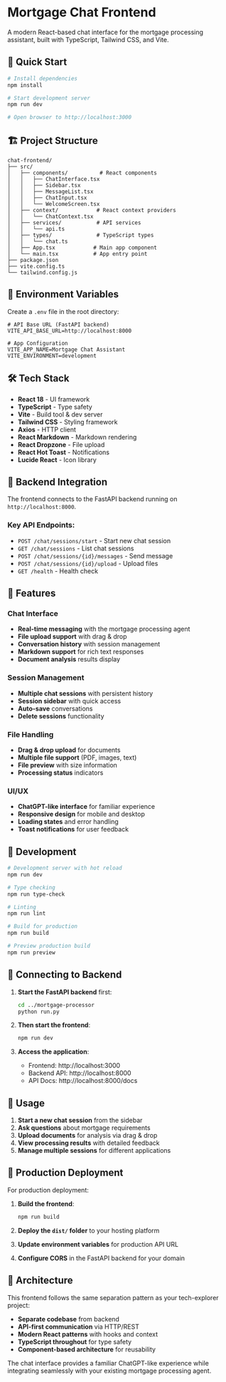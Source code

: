 # Mortgage Chat Frontend

A modern React-based chat interface for the mortgage processing assistant, built with TypeScript, Tailwind CSS, and Vite.

## 🚀 Quick Start

```bash
# Install dependencies
npm install

# Start development server
npm run dev

# Open browser to http://localhost:3000
```

## 🏗️ Project Structure

```
chat-frontend/
├── src/
│   ├── components/          # React components
│   │   ├── ChatInterface.tsx
│   │   ├── Sidebar.tsx
│   │   ├── MessageList.tsx
│   │   ├── ChatInput.tsx
│   │   └── WelcomeScreen.tsx
│   ├── context/            # React context providers
│   │   └── ChatContext.tsx
│   ├── services/           # API services
│   │   └── api.ts
│   ├── types/              # TypeScript types
│   │   └── chat.ts
│   ├── App.tsx            # Main app component
│   └── main.tsx           # App entry point
├── package.json
├── vite.config.ts
└── tailwind.config.js
```

## 🔧 Environment Variables

Create a `.env` file in the root directory:

```env
# API Base URL (FastAPI backend)
VITE_API_BASE_URL=http://localhost:8000

# App Configuration  
VITE_APP_NAME=Mortgage Chat Assistant
VITE_ENVIRONMENT=development
```

## 🛠️ Tech Stack

- **React 18** - UI framework
- **TypeScript** - Type safety
- **Vite** - Build tool & dev server
- **Tailwind CSS** - Styling framework
- **Axios** - HTTP client
- **React Markdown** - Markdown rendering
- **React Dropzone** - File upload
- **React Hot Toast** - Notifications
- **Lucide React** - Icon library

## 🔌 Backend Integration

The frontend connects to the FastAPI backend running on `http://localhost:8000`. 

### Key API Endpoints:

- `POST /chat/sessions/start` - Start new chat session
- `GET /chat/sessions` - List chat sessions  
- `POST /chat/sessions/{id}/messages` - Send message
- `POST /chat/sessions/{id}/upload` - Upload files
- `GET /health` - Health check

## 🎨 Features

### Chat Interface
- **Real-time messaging** with the mortgage processing agent
- **File upload support** with drag & drop
- **Conversation history** with session management
- **Markdown support** for rich text responses
- **Document analysis** results display

### Session Management
- **Multiple chat sessions** with persistent history
- **Session sidebar** with quick access
- **Auto-save** conversations
- **Delete sessions** functionality

### File Handling
- **Drag & drop upload** for documents
- **Multiple file support** (PDF, images, text)
- **File preview** with size information
- **Processing status** indicators

### UI/UX
- **ChatGPT-like interface** for familiar experience
- **Responsive design** for mobile and desktop
- **Loading states** and error handling
- **Toast notifications** for user feedback

## 🚧 Development

```bash
# Development server with hot reload
npm run dev

# Type checking
npm run type-check

# Linting
npm run lint

# Build for production
npm run build

# Preview production build
npm run preview
```

## 🔄 Connecting to Backend

1. **Start the FastAPI backend** first:
   ```bash
   cd ../mortgage-processor
   python run.py
   ```

2. **Then start the frontend**:
   ```bash
   npm run dev
   ```

3. **Access the application**:
   - Frontend: http://localhost:3000
   - Backend API: http://localhost:8000
   - API Docs: http://localhost:8000/docs

## 📱 Usage

1. **Start a new chat session** from the sidebar
2. **Ask questions** about mortgage requirements
3. **Upload documents** for analysis via drag & drop
4. **View processing results** with detailed feedback
5. **Manage multiple sessions** for different applications

## 🎯 Production Deployment

For production deployment:

1. **Build the frontend**:
   ```bash
   npm run build
   ```

2. **Deploy the `dist/` folder** to your hosting platform
3. **Update environment variables** for production API URL
4. **Configure CORS** in the FastAPI backend for your domain

## 🤝 Architecture

This frontend follows the same separation pattern as your tech-explorer project:

- **Separate codebase** from backend
- **API-first communication** via HTTP/REST
- **Modern React patterns** with hooks and context
- **TypeScript throughout** for type safety
- **Component-based architecture** for reusability

The chat interface provides a familiar ChatGPT-like experience while integrating seamlessly with your existing mortgage processing agent.
